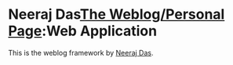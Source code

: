 # Neeraj Das[The Weblog/Personal Page](http://neerajdas.com):Web Application

This is the weblog framework by [Neeraj Das](http://neerajdas.com).
